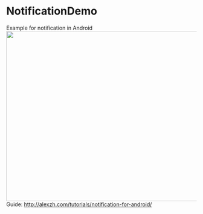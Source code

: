 # NotificationDemo
Example for notification in Android<br />
<img src="http://alexzh.com/wp-content/uploads/2018/05/logo-1140x713.png" width="720px" height="450px" /> <br />
Guide: http://alexzh.com/tutorials/notification-for-android/
